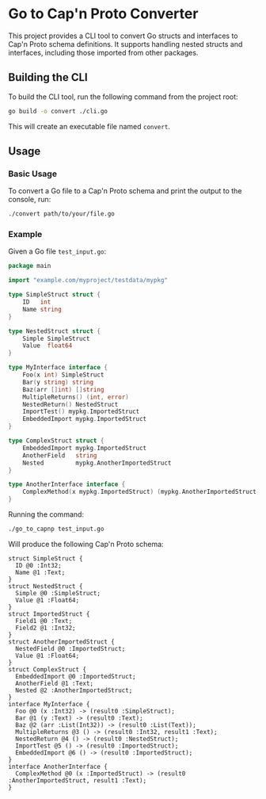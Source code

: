 # Go to Cap'n Proto Converter

This project provides a CLI tool to convert Go structs and interfaces to Cap'n Proto schema definitions. It supports handling nested structs and interfaces, including those imported from other packages.

## Building the CLI

To build the CLI tool, run the following command from the project root:

```bash
go build -o convert ./cli.go
```

This will create an executable file named `convert`.

## Usage

### Basic Usage

To convert a Go file to a Cap'n Proto schema and print the output to the console, run:

```bash
./convert path/to/your/file.go
```

### Example

Given a Go file `test_input.go`:

```go
package main

import "example.com/myproject/testdata/mypkg"

type SimpleStruct struct {
    ID   int
    Name string
}

type NestedStruct struct {
    Simple SimpleStruct
    Value  float64
}

type MyInterface interface {
    Foo(x int) SimpleStruct
    Bar(y string) string
    Baz(arr []int) []string
    MultipleReturns() (int, error)
    NestedReturn() NestedStruct
    ImportTest() mypkg.ImportedStruct
    EmbeddedImport mypkg.ImportedStruct
}

type ComplexStruct struct {
    EmbeddedImport mypkg.ImportedStruct
    AnotherField   string
    Nested         mypkg.AnotherImportedStruct
}

type AnotherInterface interface {
    ComplexMethod(x mypkg.ImportedStruct) (mypkg.AnotherImportedStruct, error)
}
```

Running the command:

```bash
./go_to_capnp test_input.go
```

Will produce the following Cap'n Proto schema:

```plaintext
struct SimpleStruct {
  ID @0 :Int32;
  Name @1 :Text;
}
struct NestedStruct {
  Simple @0 :SimpleStruct;
  Value @1 :Float64;
}
struct ImportedStruct {
  Field1 @0 :Text;
  Field2 @1 :Int32;
}
struct AnotherImportedStruct {
  NestedField @0 :ImportedStruct;
  Value @1 :Float64;
}
struct ComplexStruct {
  EmbeddedImport @0 :ImportedStruct;
  AnotherField @1 :Text;
  Nested @2 :AnotherImportedStruct;
}
interface MyInterface {
  Foo @0 (x :Int32) -> (result0 :SimpleStruct);
  Bar @1 (y :Text) -> (result0 :Text);
  Baz @2 (arr :List(Int32)) -> (result0 :List(Text));
  MultipleReturns @3 () -> (result0 :Int32, result1 :Text);
  NestedReturn @4 () -> (result0 :NestedStruct);
  ImportTest @5 () -> (result0 :ImportedStruct);
  EmbeddedImport @6 () -> (result0 :ImportedStruct);
}
interface AnotherInterface {
  ComplexMethod @0 (x :ImportedStruct) -> (result0 :AnotherImportedStruct, result1 :Text);
}
```
